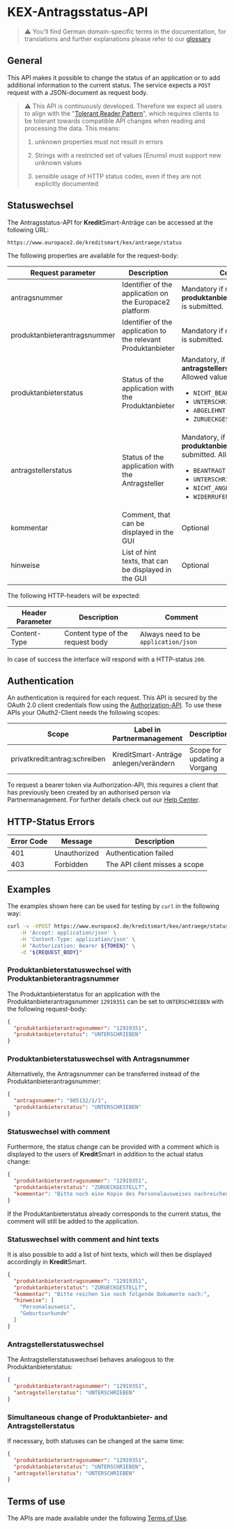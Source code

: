 # KEX-Antragsstatus-API

> ⚠️ You'll find German domain-specific terms in the documentation, for translations and further explanations please refer to our [glossary](https://docs.api.europace.de/common/glossary/)

## General

This API makes it possible to change the status of an application or to add additional information to the current status. The service expects a `POST` request with a JSON-document as request body.

> ⚠️ This API is continuously developed. Therefore we expect
> all users to align with the "[Tolerant Reader Pattern](https://martinfowler.com/bliki/TolerantReader.html)", which requires clients to be
> tolerant towards compatible API changes when reading and processing the data. This means:
>
> 1. unknown properties must not result in errors
>
> 2. Strings with a restricted set of values (Enums) must support new unknown values
>
> 3. sensible usage of HTTP status codes, even if they are not explicitly documented
>

<!-- https://opensource.zalando.com/restful-api-guidelines/#108 -->

## Statuswechsel

The Antragsstatus-API for **Kredit**Smart-Anträge can be accessed at the following URL:

```
https://www.europace2.de/kreditsmart/kex/antraege/status
```

The following properties are available for the request-body:

Request parameter            | Description | Comment
-----------------------------|-------------|--------
antragsnummer                | Identifier of the application on the Europace2 platform| Mandatory if no **produktanbieterantragsnummer** is submitted.
produktanbieterantragsnummer | Identifier of the application to the relevant Produktanbieter | Mandatory if no **antragsnummer** is submitted.
produktanbieterstatus        | Status of the application with the Produktanbieter | Mandatory, if no **antragstellerstatus** is submitted. Allowed values are: <ul><li><code>NICHT_BEARBEITET</code></li><li><code>UNTERSCHRIEBEN</code></li><li><code>ABGELEHNT</code></li><li><code>ZURUECKGESTELLT</code></li></ul>
antragstellerstatus          | Status of the application with the Antragsteller | Mandatory, if no **produktanbieterstatus** is submitted. Allowed values are: <ul><li><code>BEANTRAGT</code></li><li><code>UNTERSCHRIEBEN</code></li><li><code>NICHT_ANGENOMMEN</code></li><li><code>WIDERRUFEN</code></li></ul>
kommentar                    | Comment, that can be displayed in the GUI | Optional
hinweise                     | List of hint texts, that can be displayed in the GUI | Optional


The following HTTP-headers will be expected:

Header Parameter | Description                                               | Comment                              |
-----------------|-----------------------------------------------------------|--------------------------------------|
Content-Type     | Content type of the request body                          | Always need to be `application/json` |

In case of success the interface will respond with a HTTP-status `200`.

## Authentication

An authentication is required for each request. This API is secured by the OAuth 2.0 client credentials flow using the [Authorization-API](https://docs.api.europace.de/privatkredit/authentifizierung/). To use these APIs your OAuth2-Client needs the following scopes:

| Scope                          | Label in Partnermanagement            | Description                                                |
|--------------------------------|---------------------------------------|------------------------------|
| privatkredit:antrag:schreiben  | KreditSmart-Anträge anlegen/verändern | Scope for updating a Vorgang |

To request a bearer token via Authorization-API, this requires a client that has previously been created by an authorised person via Partnermanagement. For further details check out our [Help Center](https://europace2.zendesk.com/hc/de/articles/360012514780).

## HTTP-Status Errors

| Error Code | Message               | Description                     |
|------------|-----------------------|---------------------------------|
| 401        | Unauthorized          | Authentication failed           |
| 403        | Forbidden             | The API client misses a scope   |


## Examples

The examples shown here can be used for testing by `curl` in the following way:

```sh
curl -v -XPOST https://www.europace2.de/kreditsmart/kex/antraege/status \
	-H 'Accept: application/json' \
	-H 'Content-Type: application/json' \
	-H "Authorization: Bearer ${TOKEN}" \
	-d "${REQUEST_BODY}"
```

### Produktanbieterstatuswechsel with Produktanbieterantragsnummer

The Produktanbieterstatus for an application with the Produktanbieterantragsnummer `12919351` can be set to `UNTERSCHRIEBEN` with the following request-body:

```json
{
  "produktanbieterantragsnummer": "12919351",
  "produktanbieterstatus": "UNTERSCHRIEBEN"
}
```

### Produktanbieterstatuswechsel with Antragsnummer

Alternatively, the Antragsnummer can be transferred instead of the Produktanbieterantragsnummer:

```json
{
  "antragsnummer": "985132/1/1",
  "produktanbieterstatus": "UNTERSCHRIEBEN"
}
```

### Statuswechsel with comment

Furthermore, the status change can be provided with a comment which is displayed to the users of **Kredit**Smart in addition to the actual status change:

```json
{
  "produktanbieterantragsnummer": "12919351",
  "produktanbieterstatus": "ZURUECKGESTELLT",
  "kommentar": "Bitte noch eine Kopie des Personalausweises nachreichen."
}
```

If the Produktanbieterstatus already corresponds to the current status, the comment will still be added to the application.

### Statuswechsel with comment and hint texts

It is also possible to add a list of hint texts, which will then be displayed accordingly in **Kredit**Smart.

```json
{
  "produktanbieterantragsnummer": "12919351",
  "produktanbieterstatus": "ZURUECKGESTELLT",
  "kommentar": "Bitte reichen Sie noch folgende Dokumente nach:",
  "hinweise": [
  	"Personalausweis",
  	"Geburtsurkunde"
  ]
}
```

### Antragstellerstatuswechsel

The Antragstellerstatuswechsel behaves analogous to the Produktanbieterstatus:

```json
{
  "produktanbieterantragsnummer": "12919351",
  "antragstellerstatus": "UNTERSCHRIEBEN"
}
```

### Simultaneous change of Produktanbieter- and Antragstellerstatus

If necessary, both statuses can be changed at the same time:

```json
{
  "produktanbieterantragsnummer": "12919351",
  "produktanbieterstatus": "UNTERSCHRIEBEN",
  "antragstellerstatus": "UNTERSCHRIEBEN"
}
```

## Terms of use
The APIs are made available under the following [Terms of Use](https://docs.api.europace.de/terms/).
